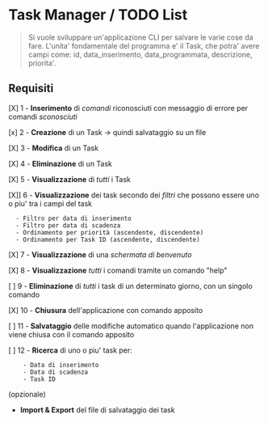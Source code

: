 # Task Manager / TODO List

> Si vuole sviluppare un'applicazione CLI per salvare le varie cose da fare.
> L'unita' fondamentale del programma e' il Task, che potra' avere campi come: id, data_inserimento, data_programmata, descrizione, priorita'.

## Requisiti

[X] 1 - **Inserimento** di _comandi_ riconosciuti con messaggio di errore per comandi _sconosciuti_

[x] 2 - **Creazione** di un Task -> quindi salvataggio su un file

[X] 3 - **Modifica** di un Task

[X] 4 - **Eliminazione** di un Task

[X] 5 - **Visualizzazione** di _tutti_ i Task

[X]] 6 - **Visualizzazione** dei task secondo dei _filtri_ che possono essere uno o piu' tra i campi del task

      - Filtro per data di inserimento
      - Filtro per data di scadenza
      - Ordinamento per priorità (ascendente, discendente)
      - Ordinamento per Task ID (ascendente, discendente)

[X] 7 - **Visualizzazione** di una _schermata di benvenuto_

[X] 8 - **Visualizzazione** _tutti_ i comandi tramite un comando "help"

[ ] 9 - **Eliminazione** di _tutti_ i task di un determinato giorno, con un singolo comando

[X] 10 - **Chiusura** dell'applicazione con comando apposito

[ ] 11 - **Salvataggio** delle modifiche automatico quando l'applicazione non viene chiusa con il comando apposito

[ ] 12 - **Ricerca** di uno o piu' task per:

        - Data di inserimento
        - Data di scadenza
        - Task ID

(opzionale)

- **Import & Export** del file di salvataggio dei task
